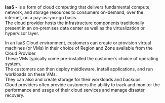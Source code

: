 **IaaS -** is a form of cloud computing that delivers fundamental compute, network, and storage resources to consumers on-demand, over the internet, on a pay-as-you-go basis.  
The cloud provider hosts the infrastructure components traditionally present in an on-premises data center as well as the virtualization or hypervisor layer.

In an IaaS Cloud environment, customers can create or provision virtual machines (or VMs) in their choice of Region and Zone available from the Cloud Provider.  
These VMs typically come pre-installed the customer’s choice of operating system.  
The customers can then deploy middleware, install applications, and run workloads on these VMs.  
They can also and create storage for their workloads and backups.  
Cloud providers often provide customers the ability to track and monitor the performance and usage of their cloud services and manage disaster recovery.
